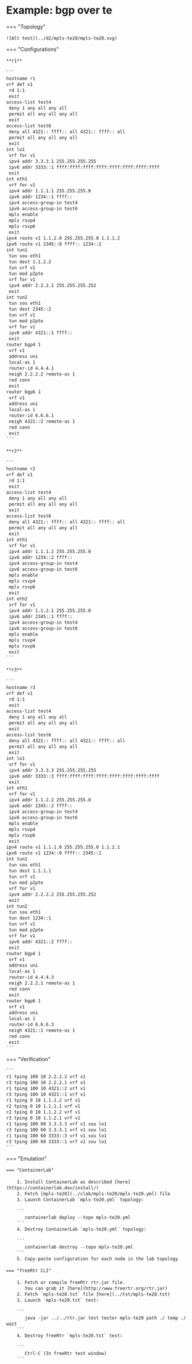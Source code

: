 # Example: bgp over te

=== "Topology"

    ![Alt text](../d2/mpls-te20/mpls-te20.svg)

=== "Configurations"

    **r1**

    ```
    hostname r1
    vrf def v1
     rd 1:1
     exit
    access-list test4
     deny 1 any all any all
     permit all any all any all
     exit
    access-list test6
     deny all 4321:: ffff:: all 4321:: ffff:: all
     permit all any all any all
     exit
    int lo1
     vrf for v1
     ipv4 addr 3.3.3.1 255.255.255.255
     ipv6 addr 3333::1 ffff:ffff:ffff:ffff:ffff:ffff:ffff:ffff
     exit
    int eth1
     vrf for v1
     ipv4 addr 1.1.1.1 255.255.255.0
     ipv6 addr 1234::1 ffff::
     ipv4 access-group-in test4
     ipv6 access-group-in test6
     mpls enable
     mpls rsvp4
     mpls rsvp6
     exit
    ipv4 route v1 1.1.2.0 255.255.255.0 1.1.1.2
    ipv6 route v1 2345::0 ffff:: 1234::2
    int tun1
     tun sou eth1
     tun dest 1.1.2.2
     tun vrf v1
     tun mod p2pte
     vrf for v1
     ipv4 addr 2.2.2.1 255.255.255.252
     exit
    int tun2
     tun sou eth1
     tun dest 2345::2
     tun vrf v1
     tun mod p2pte
     vrf for v1
     ipv6 addr 4321::1 ffff::
     exit
    router bgp4 1
     vrf v1
     address uni
     local-as 1
     router-id 4.4.4.1
     neigh 2.2.2.2 remote-as 1
     red conn
     exit
    router bgp6 1
     vrf v1
     address uni
     local-as 1
     router-id 6.6.6.1
     neigh 4321::2 remote-as 1
     red conn
     exit
    ```

    **r2**

    ```
    hostname r2
    vrf def v1
     rd 1:1
     exit
    access-list test4
     deny 1 any all any all
     permit all any all any all
     exit
    access-list test6
     deny all 4321:: ffff:: all 4321:: ffff:: all
     permit all any all any all
     exit
    int eth1
     vrf for v1
     ipv4 addr 1.1.1.2 255.255.255.0
     ipv6 addr 1234::2 ffff::
     ipv4 access-group-in test4
     ipv6 access-group-in test6
     mpls enable
     mpls rsvp4
     mpls rsvp6
     exit
    int eth2
     vrf for v1
     ipv4 addr 1.1.2.1 255.255.255.0
     ipv6 addr 2345::1 ffff::
     ipv4 access-group-in test4
     ipv6 access-group-in test6
     mpls enable
     mpls rsvp4
     mpls rsvp6
     exit
    ```

    **r3**

    ```
    hostname r3
    vrf def v1
     rd 1:1
     exit
    access-list test4
     deny 1 any all any all
     permit all any all any all
     exit
    access-list test6
     deny all 4321:: ffff:: all 4321:: ffff:: all
     permit all any all any all
     exit
    int lo1
     vrf for v1
     ipv4 addr 3.3.3.3 255.255.255.255
     ipv6 addr 3333::3 ffff:ffff:ffff:ffff:ffff:ffff:ffff:ffff
     exit
    int eth1
     vrf for v1
     ipv4 addr 1.1.2.2 255.255.255.0
     ipv6 addr 2345::2 ffff::
     ipv4 access-group-in test4
     ipv6 access-group-in test6
     mpls enable
     mpls rsvp4
     mpls rsvp6
     exit
    ipv4 route v1 1.1.1.0 255.255.255.0 1.1.2.1
    ipv6 route v1 1234::0 ffff:: 2345::1
    int tun1
     tun sou eth1
     tun dest 1.1.1.1
     tun vrf v1
     tun mod p2pte
     vrf for v1
     ipv4 addr 2.2.2.2 255.255.255.252
     exit
    int tun2
     tun sou eth1
     tun dest 1234::1
     tun vrf v1
     tun mod p2pte
     vrf for v1
     ipv6 addr 4321::2 ffff::
     exit
    router bgp4 1
     vrf v1
     address uni
     local-as 1
     router-id 4.4.4.3
     neigh 2.2.2.1 remote-as 1
     red conn
     exit
    router bgp6 1
     vrf v1
     address uni
     local-as 1
     router-id 6.6.6.3
     neigh 4321::1 remote-as 1
     red conn
     exit
    ```

=== "Verification"

    ```
    r1 tping 100 10 2.2.2.2 vrf v1
    r3 tping 100 10 2.2.2.1 vrf v1
    r1 tping 100 10 4321::2 vrf v1
    r3 tping 100 10 4321::1 vrf v1
    r1 tping 0 10 1.1.1.2 vrf v1
    r2 tping 0 10 1.1.1.1 vrf v1
    r2 tping 0 10 1.1.2.2 vrf v1
    r3 tping 0 10 1.1.2.1 vrf v1
    r1 tping 100 60 3.3.3.3 vrf v1 sou lo1
    r3 tping 100 60 3.3.3.1 vrf v1 sou lo1
    r1 tping 100 60 3333::3 vrf v1 sou lo1
    r3 tping 100 60 3333::1 vrf v1 sou lo1
    ```

=== "Emulation"

    === "ContainerLab"

        1. Install ContainerLab as described [here](https://containerlab.dev/install/)  
        2. Fetch [mpls-te20](../clab/mpls-te20/mpls-te20.yml) file  
        3. Launch ContainerLab `mpls-te20.yml` topology:  

        ```
           containerlab deploy --topo mpls-te20.yml  
        ```
        4. Destroy ContainerLab `mpls-te20.yml` topology:  

        ```
           containerlab destroy --topo mpls-te20.yml  
        ```
        5. Copy-paste configuration for each node in the lab topology

    === "freeRtr CLI"

        1. Fetch or compile freeRtr rtr.jar file.  
           You can grab it [here](http://www.freertr.org/rtr.jar)  
        2. Fetch `mpls-te20.tst` file [here](../tst/mpls-te20.tst)  
        3. Launch `mpls-te20.tst` test:  

        ```
           java -jar ../../rtr.jar test tester mpls-te20 path ./ temp ./ wait
        ```
        4. Destroy freeRtr `mpls-te20.tst` test:  

        ```
           Ctrl-C (In freeRtr test window)
        ```

